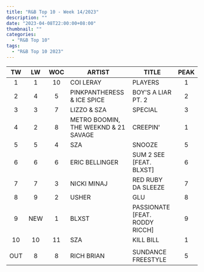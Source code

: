 ```yaml
---
title: "R&B Top 10 - Week 14/2023"
description: ""
date: "2023-04-08T22:00:00+08:00"
thumbnail: ""
categories:
  - "R&B Top 10"
tags:
  - "R&B Top 10 2023"
---
```

<!--more-->
|TW|LW|WOC|ARTIST|TITLE|PEAK|
|:----:|:----:|:----:|----|----|:----:|
|1|1|10|COI LERAY|PLAYERS|1|
|2|4|5|PINKPANTHERESS & ICE SPICE|BOY'S A LIAR PT. 2|2|
|3|3|7|LIZZO & SZA|SPECIAL|3|
|4|2|8|METRO BOOMIN, THE WEEKND & 21 SAVAGE|CREEPIN'|1|
|5|5|4|SZA|SNOOZE|5|
|6|6|6|ERIC BELLINGER|SUM 2 SEE [FEAT. BLXST]|6|
|7|7|3|NICKI MINAJ|RED RUBY DA SLEEZE|7|
|8|9|2|USHER|GLU|8|
|9|NEW|1|BLXST|PASSIONATE [FEAT. RODDY RICCH]|9|
|10|10|11|SZA|KILL BILL|1|
| | | | | | |
|OUT|8|8|RICH BRIAN|SUNDANCE FREESTYLE|5|
